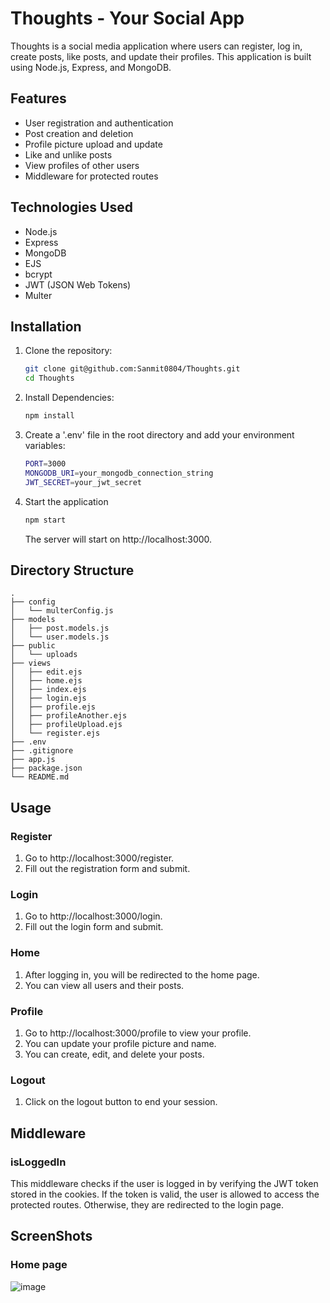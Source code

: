 # Thoughts - Your Social App

Thoughts is a social media application where users can register, log in, create posts, like posts, and update their profiles. This application is built using Node.js, Express, and MongoDB.

## Features

- User registration and authentication
- Post creation and deletion
- Profile picture upload and update
- Like and unlike posts
- View profiles of other users
- Middleware for protected routes

## Technologies Used

- Node.js
- Express
- MongoDB
- EJS
- bcrypt
- JWT (JSON Web Tokens)
- Multer

## Installation

1. Clone the repository:
   ```bash
   git clone git@github.com:Sanmit0804/Thoughts.git
   cd Thoughts
   ```
   
2. Install Dependencies:
   ```bash
   npm install
   ```

3. Create a '.env' file in the root directory and add your environment variables:
      ```bash
      PORT=3000
      MONGODB_URI=your_mongodb_connection_string
      JWT_SECRET=your_jwt_secret
      ```
4. Start the application
   ```bash
   npm start
   ```
   The server will start on http://localhost:3000.

## Directory Structure 
```plain text
.
├── config
│   └── multerConfig.js
├── models
│   ├── post.models.js
│   └── user.models.js
├── public
│   └── uploads
├── views
│   ├── edit.ejs
│   ├── home.ejs
│   ├── index.ejs
│   ├── login.ejs
│   ├── profile.ejs
│   ├── profileAnother.ejs
│   ├── profileUpload.ejs
│   └── register.ejs
├── .env
├── .gitignore
├── app.js
├── package.json
└── README.md
```


## Usage
### Register
1. Go to http://localhost:3000/register.
2. Fill out the registration form and submit.
### Login
1. Go to http://localhost:3000/login.
2. Fill out the login form and submit.
### Home
1. After logging in, you will be redirected to the home page.
2. You can view all users and their posts.
### Profile
1. Go to http://localhost:3000/profile to view your profile.
2. You can update your profile picture and name.
3. You can create, edit, and delete your posts.
### Logout
1. Click on the logout button to end your session.

## Middleware
### isLoggedIn
This middleware checks if the user is logged in by verifying the JWT token stored in the cookies. If the token is valid, the user is allowed to access the protected routes. Otherwise, they are redirected to the login page.

## ScreenShots
### Home page
![image](https://github.com/Sanmit0804/Thoughts/assets/104015673/bfa4b8bb-d3ee-4640-a75c-cade23513b2c)

